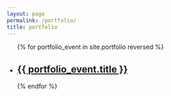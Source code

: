 ```yaml
---
layout: page
permalink: /portfolio/
title: portfolio
---
```


<ul class="post-list">
{% for portfolio_event in site.portfolio reversed %}
    <li>
        <h2><a class="portfolio_event-title" href="{{ portfolio_event.url | prepend: site.baseurl }}">{{ portfolio_event.title }}</a></h2>
<!--         <p class="post-meta">{{ portfolio_event.date | date: '%B %-d, %Y — %H:%M' }}</p> -->
      </li>
{% endfor %}
</ul>
